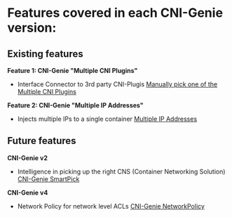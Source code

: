 # Features covered in each CNI-Genie version:

## Existing features

**Feature 1: CNI-Genie "Multiple CNI Plugins"**
* Interface Connector to 3rd party CNI-Plugis [Manually pick one of the Multiple CNI Plugins](README_v1.md)

**Feature 2: CNI-Genie "Multiple IP Addresses"**
* Injects multiple IPs to a single container [Multiple IP Addresses](multiple-ips/README.md)

## Future features

**CNI-Genie v2**
* Intelligence in picking up the right CNS (Container Networking Solution) [CNI-Genie SmartPick](smart-cni-genie/README.md)

**CNI-Genie v4**
* Network Policy for network level ACLs [CNI-Genie NetworkPolicy](network-policy/README.md)
